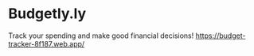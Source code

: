 # Budgetly.ly
Track your spending and make good financial decisions! https://budget-tracker-8f187.web.app/
